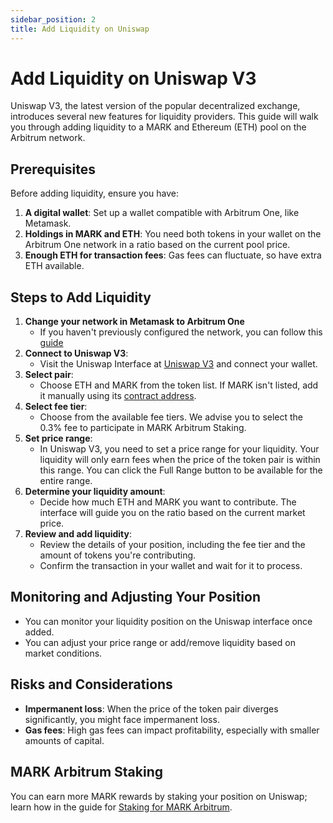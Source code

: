 ```yaml
---
sidebar_position: 2
title: Add Liquidity on Uniswap
---
```


# Add Liquidity on Uniswap V3

Uniswap V3, the latest version of the popular decentralized exchange, introduces several new features for liquidity providers. This guide will walk you through adding liquidity to a MARK and Ethereum (ETH) pool on the Arbitrum network.

## Prerequisites
Before adding liquidity, ensure you have:
1. **A digital wallet**: Set up a wallet compatible with Arbitrum One, like Metamask.
2. **Holdings in MARK and ETH**: You need both tokens in your wallet on the Arbitrum One network in a ratio based on the current pool price.
3. **Enough ETH for transaction fees**: Gas fees can fluctuate, so have extra ETH available.

## Steps to Add Liquidity
1. **Change your network in Metamask to Arbitrum One**
   - If you haven't previously configured the network, you can follow this [guide](../metamask/add-arbitrum-to-metamask.md)
2. **Connect to Uniswap V3**: 
   - Visit the Uniswap Interface at [Uniswap V3](https://app.uniswap.org/add/ETH/0x4D01397994aA636bDCC65c9e8024bC497498c3bb/3000?chain=arbitrum) and connect your wallet.
3. **Select pair**:
   - Choose ETH and MARK from the token list. If MARK isn't listed, add it manually using its [contract address](../specifications.md).
4. **Select fee tier**:
   - Choose from the available fee tiers. We advise you to select the 0.3% fee to participate in MARK Arbitrum Staking.
5. **Set price range**:
   - In Uniswap V3, you need to set a price range for your liquidity. Your liquidity will only earn fees when the price of the token pair is within this range. You can click the Full Range button to be available for the entire range.
6. **Determine your liquidity amount**:
   - Decide how much ETH and MARK you want to contribute. The interface will guide you on the ratio based on the current market price.
7. **Review and add liquidity**:
   - Review the details of your position, including the fee tier and the amount of tokens you're contributing.
   - Confirm the transaction in your wallet and wait for it to process.

## Monitoring and Adjusting Your Position
- You can monitor your liquidity position on the Uniswap interface once added.
- You can adjust your price range or add/remove liquidity based on market conditions.

## Risks and Considerations
- **Impermanent loss**: When the price of the token pair diverges significantly, you might face impermanent loss.
- **Gas fees**: High gas fees can impact profitability, especially with smaller amounts of capital.

## MARK Arbitrum Staking

You can earn more MARK rewards by staking your position on Uniswap; learn how in the guide for [Staking for MARK Arbitrum](../staking/staking-mark-arbitrum.md).
